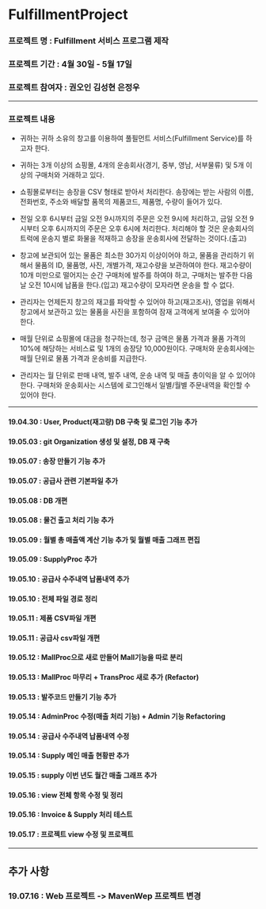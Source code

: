 # FulfillmentProject   

### 프로젝트 명 : Fulfillment 서비스 프로그램 제작  
### 프로젝트 기간 : 4월 30일 - 5월 17일  
### 프로젝트 참여자 : 권오인 김성현 은정우

---
### 프로젝트 내용

- 귀하는 귀하 소유의 창고를 이용하여 풀필먼트 서비스(Fulfillment Service)를 하고자 한다.  

- 귀하는 3개 이상의 쇼핑몰, 4개의 운송회사(경기, 중부, 영남, 서부물류) 및 5개 이상의 구매처와 거래하고 있다. 

- 쇼핑몰로부터는 송장을 CSV 형태로 받아서 처리한다. 송장에는 받는 사람의 이름, 전화번호, 주소와 배달할 품목의 제품코드, 제품명, 수량이 들어가 있다.  

- 전일 오후 6시부터 금일 오전 9시까지의 주문은 오전 9시에 처리하고, 금일 오전 9시부터 오후 6시까지의 주문은 오후 6시에 처리한다. 
  처리해야 할 것은 운송회사의 트럭에 운송지 별로 화물을 적재하고 송장을 운송회사에 전달하는 것이다.(출고)  

- 창고에 보관되어 있는 물품은 최소한 30가지 이상이어야 하고, 물품을 관리하기 위해서 물품의 ID, 물품명, 사진, 개별가격, 재고수량을 보관하여야 한다. 
  재고수량이 10개 미만으로 떨어지는 순간 구매처에 발주를 하여야 하고, 구매처는 발주한 다음날 오전 10시에 납품을 한다.(입고) 
  재고수량이 모자라면 운송을 할 수 없다.  

- 관리자는 언제든지 창고의 재고를 파악할 수 있어야 하고(재고조사), 영업을 위해서 창고에서 보관하고 있는 물품을 사진을 포함하여 잠재 고객에게 보여줄 수 있어야 한다.  

- 매월 단위로 쇼핑몰에 대금을 청구하는데, 청구 금액은 물품 가격과 물품 가격의 10%에 해당하는 서비스료 및 1개의 송장당 10,000원이다. 
  구매처와 운송회사에는 매월 단위로 물품 가격과 운송비를 지급한다.  

- 관리자는 월 단위로 판매 내역, 발주 내역, 운송 내역 및 매출 총이익을 알 수 있어야 한다. 
  구매처와 운송회사는 시스템에 로그인해서 일별/월별 주문내역을 확인할 수 있어야 한다.

---
#### 19.04.30 : User, Product(재고량) DB 구축 및 로그인 기능 추가
#### 19.05.03 : git Organization 생성 및 설정, DB 재 구축
#### 19.05.07 : 송장 만들기 기능 추가
#### 19.05.07 : 공급사 관련 기본파일 추가 
#### 19.05.08 : DB 개편
#### 19.05.08 : 물건 출고 처리 기능 추가
#### 19.05.09 : 월별 총 매출액 계산 기능 추가 및 월별 매출 그래프 편집
#### 19.05.09 : SupplyProc 추가
#### 19.05.10 : 공급사 수주내역 납품내역 추가
#### 19.05.10 : 전체 파일 경로 정리
#### 19.05.11 : 제품 CSV파일 개편
#### 19.05.11 : 공급사 csv파일 개편
#### 19.05.12 : MallProc으로 새로 만들어 Mall기능을 따로 분리
#### 19.05.13 : MallProc 마무리 + TransProc 새로 추가 (Refactor)
#### 19.05.13 : 발주코드 만들기 기능 추가
#### 19.05.14 : AdminProc 수정(매출 처리 기능) + Admin 기능 Refactoring
#### 19.05.14 : 공급사 수주내역 납품내역 수정
#### 19.05.14 : Supply 메인 매출 현황판 추가
#### 19.05.15 : supply 이번 년도 월간 매출 그래프 추가
#### 19.05.16 : view 전체 항목 수정 및 정리
#### 19.05.16 : Invoice & Supply 처리 테스트 
#### 19.05.17 : 프로젝트 view 수정 및 프로젝트 


---
## 추가 사항 

### 19.07.16 : Web 프로젝트 -> MavenWep 프로젝트 변경
